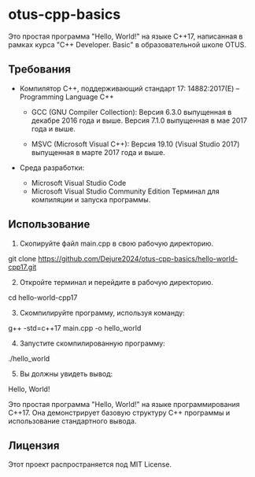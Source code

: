 # otus-cpp-basics

Это простая программа "Hello, World!" на языке C++17, написанная в рамках курса "C++ Developer. Basic" в образовательной школе OTUS.

## Требования

- Компилятор C++, поддерживающий стандарт 17: 14882:2017(E) – Programming Language C++
  * GCC (GNU Compiler Collection):
    Версия 6.3.0 выпущенная в декабре 2016 года и выше.
    Версия 7.1.0 выпущенная в мае 2017 года и выше.

  * MSVC (Microsoft Visual C++):
    Версия 19.10 (Visual Studio 2017) выпущенная в марте 2017 года и выше.

- Среда разработки:
  * Microsoft Visual Studio Code
  * Microsoft Visual Studio Community Edition
Терминал для компиляции и запуска программы.

## Использование

1. Скопируйте файл main.cpp в свою рабочую директорию.

git clone https://github.com/Dejure2024/otus-cpp-basics/hello-world-cpp17.git

2. Откройте терминал и перейдите в рабочую директорию.

cd hello-world-cpp17

3. Скомпилируйте программу, используя команду:

g++ -std=c++17 main.cpp -o hello_world

4. Запустите скомпилированную программу:

./hello_world

5. Вы должны увидеть вывод:

Hello, World!

Это простая программа "Hello, World!" на языке программирования C++17. Она демонстрирует базовую структуру C++ программы и использование стандартного вывода.

## Лицензия

Этот проект распространяется под MIT License.
